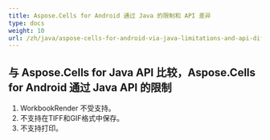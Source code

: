 ```yaml
---
title: Aspose.Cells for Android 通过 Java 的限制和 API 差异
type: docs
weight: 10
url: /zh/java/aspose-cells-for-android-via-java-limitations-and-api-differences/
---
```


## **与 Aspose.Cells for Java API 比较，Aspose.Cells for Android 通过 Java API 的限制**
1. WorkbookRender 不受支持。
1. 不支持在TIFF和GIF格式中保存。
1. 不支持打印。
